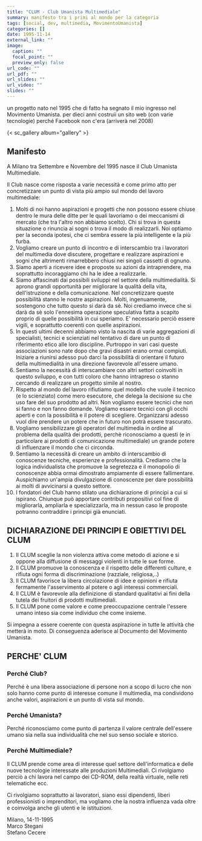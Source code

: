 ```yaml
---
title: "CLUM - Club Umanista Multimediale"
summary: manifesto tra i primi al mondo per la categoria
tags: [social, dev, multimedia, MovimentoUmanista]
categories: []
date: 1995-11-14
external_link: ""
image:
  caption: ""
  focal_point: ""
  preview_only: false
url_code: ""
url_pdf: ""
url_slides: ""
url_video: ""
slides: ""
---
```

un progetto nato nel 1995 che di fatto ha segnato il mio ingresso nel Movimento Umanista.
per dieci anni costruii un sito web (con varie tecnologie) perché Facebook non c'era (arriverà nel 2008)

{< sc_gallery album="gallery" >}

## Manifesto
A Milano tra Settembre e Novembre del 1995 nasce il Club Umanista Multimediale.

Il Club nasce come risposta a varie necessità e come primo atto per concretizzare un punto di vista più ampio sul mondo del lavoro multimediale:

1. Molti di noi hanno aspirazioni e progetti che non possono essere chiuse dentro le mura delle ditte per le quali lavoriamo o dei meccanismi di mercato (che tra l'altro non abbiamo scelto). Chi si trova in questa situazione o rinuncia ai sogni o trova il modo di realizzarli. Noi optiamo per la seconda ipotesi, che ci sembra essere la più intelligente e la più furba.
2. Vogliamo creare un punto di incontro e di interscambio tra i lavoratori del multimedia dove discutere, progettare e realizzare aspirazioni e sogni che altrimenti rimarrebbero chiusi nei singoli cassetti di ognuno.
3. Siamo aperti a ricevere idee e proposte su azioni da intraprendere, ma soprattutto incoraggiamo chi ha le idee a realizzarle.
4. Siamo affascinati dai possibili sviluppi nel settore della multimedialità. Si aprono grandi opportunità per migliorare la qualità della vita, dell'istruzione e della comunicazione. Nel concretizzare queste possibilità stanno le nostre aspirazioni. Molti, ingenuamente, sostengono che tutto questo si darà da sè. Noi crediamo invece che si darà da sè solo l'ennesima operazione speculativa fatta a scapito proprio di quelle possibilità in cui speriamo. E' necessario perciò essere vigili, e soprattutto coerenti con quelle aspirazioni.
5. In questi ultimi decenni abbiamo visto la nascita di varie aggregazioni di specialisti, tecnici e scienziati nel tentativo di dare un punto di riferimento etico alle loro discipline. Purtroppo in vari casi queste associazioni sono nate dopo che gravi disastri erano ormai compiuti. Iniziare a riunirsi adesso può darci la possibilità di orientare il futuro della multimedialità in una direzione favorevole all'essere umano.
6. Sentiamo la necessità di interscambiare con altri settori coinvolti in questo sviluppo, e con tutti coloro che hanno intrapreso o stanno cercando di realizzare un progetto simile al nostro.
7. Rispetto al mondo del lavoro rifiutiamo quel modello che vuole il tecnico (e lo scienziato) come mero esecutore, che delega la decisione su che uso fare del suo prodotto ad altri. Non vogliamo essere tecnici che non si fanno e non fanno domande. Vogliamo essere tecnici con gli occhi aperti e con la possibilità e il potere di scegliere. Organizzarsi adesso vuol dire prendere un potere che in futuro non potrà essere trascurato.
8. Vogliamo sensibilizzare gli operatori del multimedia in ordine al problema della qualità dei prodotti, perchè riconosciamo a questi (e in particolare ai prodotti di comunicazione multimediale) un grande potere di influenzare il mondo che ci circonda.
9. Sentiamo la necessità di creare un ambito di interscambio di conoscenze tecniche, esperienze e professionalità. Crediamo che la logica individualista che promuove la segretezza e il monopolio di conoscenze abbia ormai dimostrato ampiamente di essere fallimentare. Auspichiamo un'ampia divulgazione di conoscenze per dare possibilità ai molti di avvicinarsi a questo settore.
10. I fondatori del Club hanno stilato una dichiarazione di principi a cui si ispirano. Chiunque può apportare contributi propositivi col fine di migliorarla, ampliarla e specializzarla, ma in nessun caso le proposte potranno contraddire i principi già enunciati.

## DICHIARAZIONE DEI PRINCIPI E OBIETTIVI DEL CLUM
1. Il CLUM sceglie la non violenza attiva come metodo di azione e si oppone alla diffusione di messaggi violenti in tutte le sue forme.
2. Il CLUM promuove la conoscenza e il rispetto delle differenti culture, e rifiuta ogni forma di discriminazione (razziale, religiosa,..)
3. Il CLUM favorisce la libera circolazione di idee e opinioni e rifiuta fermamente l'asservimento al potere o agli interessi commerciali.
4. Il CLUM è favorevole alla definizione di standard qualitativi ai fini della tutela dei fruitori di prodotti multimediali.
5. Il CLUM pone come valore e come preoccupazione centrale l'essere umano inteso sia come individuo che come insieme.

Si impegna a essere coerente con questa aspirazione in tutte le attività che metterà in moto. Di conseguenza aderisce al Documento del Movimento Umanista.

## PERCHE' CLUM
### Perché Club?
Perché è una libera associazione di persone non a scopo di lucro che non solo hanno come punto di interesse comune il multimedia, ma condividono anche valori, aspirazioni e un punto di vista sul mondo.

### Perché Umanista?
Perché riconosciamo come punto di partenza il valore centrale dell'essere umano sia nella sua individualità che nel suo senso sociale e storico.

### Perché Multimediale?
Il CLUM prende come area di interesse quel settore dell'informatica e delle nuove tecnologie interessate alle produzioni Multimediali. Ci rivolgiamo perciò a chi lavora nel campo dei CD-ROM, della realtà virtuale, nelle reti telematiche ecc.

Ci rivolgiamo soprattutto ai lavoratori, siano essi dipendenti, liberi professionisti o imprenditori, ma vogliamo che la nostra influenza vada oltre e coinvolga anche gli utenti e le istituzioni.

Milano, 14-11-1995  
Marco Stegani  
Stefano Cecere
